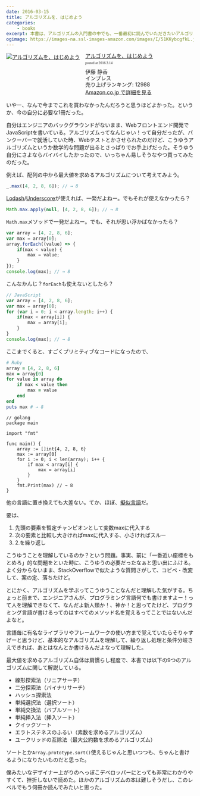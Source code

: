 ```yaml
---
date: 2016-03-15
title: アルゴリズムを、はじめよう
categories: 
    - books
excerpt: 本書は、アルゴリズムの入門書の中でも、一番最初に読んでいただきたいアルゴリズム超入門書です! 
ogimage: https://images-na.ssl-images-amazon.com/images/I/51KKybcgfkL.jpg
---
```


<div class="azlink-box"><div class="azlink-image" style="float:left"><a href="http://www.amazon.co.jp/exec/obidos/ASIN/4844332015/warikiru-22/ref=nosim/" name="azlinklink" target="_blank"><img src="https://images-na.ssl-images-amazon.com/images/I/51KKybcgfkL._SL160_.jpg" alt="アルゴリズムを、はじめよう" style="border:none" /></a></div><div class="azlink-info" style="float:left;margin-left:15px;line-height:120%"><div class="azlink-name" style="margin-bottom:10px;line-height:120%"><a href="http://www.amazon.co.jp/exec/obidos/ASIN/4844332015/warikiru-22/ref=nosim/" name="azlinklink" target="_blank">アルゴリズムを、はじめよう</a><div class="azlink-powered-date" style="font-size:7pt;margin-top:5px;font-family:verdana;line-height:120%">posted at 2016.3.14</div></div><div class="azlink-detail">伊藤 静香<br />インプレス<br />売り上げランキング: 12988<br /></div><div class="azlink-link" style="margin-top:5px"><a href="http://www.amazon.co.jp/exec/obidos/ASIN/4844332015/warikiru-22/ref=nosim/" target="_blank">Amazon.co.jp で詳細を見る</a></div></div><div class="azlink-footer" style="clear:left"></div></div>

いやー、なんで今までこれを買わなかったんだろうと思うほどよかった。というか、今の自分に必要な1冊だった。

自分はエンジニアのバックグラウンドがないまま、Webフロントエンド開発でJavaScriptを書いている。アルゴリズムってなんじゃい！って自分だったが、バンクーバーで就活していた時、Webテストとかさせられたのだけど、こうゆうアルゴリズムというか数学的な問題が出るとさっぱりでお手上げだった。そうゆう自分にさよならバイバイしたかったので、いっちゃん易しそうなやつ買ってみたのだった。

例えば、配列の中から最大値を求めるアルゴリズムについて考えてみよう。

```javascript
_.max([4, 2, 8, 6]); // → 8
```

[Lodash](https://lodash.com/)/[Underscore](http://underscorejs.org/)が使えれば、一発だよねー。でもそれが使えなかったら？

```javascript
Math.max.apply(null, [4, 2, 8, 6]); // → 8
```

`Math.max`メソッドで一発だよねー。でも、それが思い浮かばなかったら？

```javascript
var array = [4, 2, 8, 6];
var max = array[0];
array.forEach((value) => {
    if(max < value) {
        max = value;
    }
});
console.log(max); // → 8
```

こんなかんじ？`forEach`も使えないとしたら？

```javascript
// JavaScript
var array = [4, 2, 8, 6];
var max = array[0];
for (var i = 0; i < array.length; i++) {
    if(max < array[i]) {
        max = array[i];
    }
}
console.log(max); // → 8
```

ここまでくると、すごくプリミティブなコードになったので、


```ruby
# Ruby
array = [4, 2, 8, 6]
max = array[0]
for value in array do
    if max < value then
        max = value
    end
end
puts max # → 8
```


```golang
// golang
package main

import "fmt"

func main() {
    array := []int{4, 2, 8, 6}
    max := array[0]
    for i := 0; i < len(array); i++ {
        if max < array[i] {
            max = array[i]
        }
    }
    fmt.Print(max) // → 8
}
```

他の言語に置き換えても大差ない。てか、ほぼ、[擬似言語](https://ja.wikipedia.org/wiki/%E6%93%AC%E4%BC%BC%E8%A8%80%E8%AA%9E)だ。

要は、

1. 先頭の要素を暫定チャンピオンとして変数maxに代入する
2. 次の要素と比較し大きければmaxに代入する、小さければスルー
3. 2.を繰り返し

こうゆうことを理解しているのか？という問題。事実、前に「一番近い座標をもとめろ」的な問題をといた時に、こうゆうの必要だったなぁと思い出にふける。よく分からないまま、StackOverflowで似たような質問さがして、コピペ・改変して、案の定、落ちたけど。

とにかく、アルゴリズムを学ぶってこうゆうことなんだと理解した気がする。ちょっと前まで、エンジニアさんが、プログラミング言語何でも書けますよー！って人を理解できなくて、なんだよ新人類か！、神か！と思ってたけど、プログラミング言語が書けるってのはすべてのメソッド名を覚えるってことではないんだよなと。

言語毎に有名なライブラリやフレームワークの使い方まで覚えていたらそりゃすげーと思うけど、基本的なアルゴリズムを理解して、繰り返し処理と条件分岐さえできれば、あとはなんとか書けるんだよなって理解した。

最大値を求めるアルゴリズム自体は肩慣らし程度で、本書では以下の9つのアルゴリズムに関して解説している。

- 線形探索法（リニアサーチ）
- 二分探索法（バイナリサーチ）
- ハッシュ探索法
- 単純選択法（選択ソート）
- 単純交換法（バブルソート）
- 単純挿入法（挿入ソート）
- クイックソート
- エラトステネスのふるい（素数を求めるアルゴリズム）
- ユークリッドの互除法（最大公約数を求めるアルゴリズム）

ソートとか`Array.prototype.sort()`使えるじゃんと思いつつも、ちゃんと書けるようになりたいものだと思った。

僕みたいなデザイナー上がりのへっぽこデベロッパーにとっても非常にわかりやすくて、挫折しないで読めた。ほかのアルゴリズムの本は難しそうだし、このレベルでもう何冊か読んでみたいと思った。
